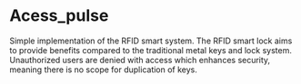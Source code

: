 # Acess_pulse
Simple implementation of the RFID smart system. The RFID smart lock aims to provide benefits compared to the traditional metal keys and lock system. Unauthorized users are denied with access which enhances security, meaning there is no scope for duplication of keys. 
